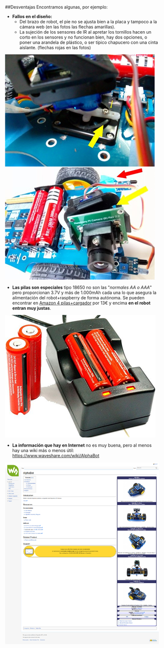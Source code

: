 ##Desventajas
Encontramos algunas, por ejemplo:

* **Fallos en el diseño:**
    * Del brazo de robot, el pie no se ajusta bien a la placa y tampoco a la cámara web (en las fotos las flechas amarillas).
    * La sujeción de los sensores de IR al apretar los tornillos hacen un corto en los sensores y no funcionan bien, hay dos opciones, o poner una arandela de plástico, o ser típico chapucero con una cinta aislante. (flechas rojas en las fotos)

![](/assets/IMG_20180628_090440692.jpg)
![](/assets/IMG_20180628_090521449.jpg)

* **Las pilas son especiales** tipo 18650 no son las "_normales AA o AAA_" pero proporcionan 3.7V y más de 1.000mAh cada una lo que asegura la alimentación del robot+raspberry de forma autónoma. Se pueden encontrar en [Amazon 4 pilas+cargador](https://www.amazon.es/gp/product/B01N801M4Z/ref=oh_aui_detailpage_o00_s00?ie=UTF8&psc=1) por 13€ y encima **en el robot entran muy justas**.

![](/assets/pilas.png)

* **La información que hay en Internet** no es muy buena, pero al menos hay una wiki más o menos útil: https://www.waveshare.com/wiki/AlphaBot

![](/assets/wikialphabot.png)
